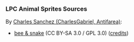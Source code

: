 ### LPC Animal Sprites Sources

By [Charles Sanchez (CharlesGabriel, Antifarea)](https://opengameart.org/user/56):
- [bee & snake](http://lpc.opengameart.org/static/lpc-style-guide/assets.html#creatures) (CC BY-SA 3.0 / GPL 3.0) ([credits](http://lpc.opengameart.org/static/lpc-style-guide/authors.html#charles-sanchez-aka-charlesgabriel))
